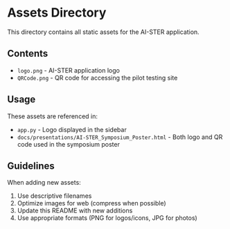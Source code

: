 # Assets Directory

This directory contains all static assets for the AI-STER application.

## Contents

- `logo.png` - AI-STER application logo
- `QRCode.png` - QR code for accessing the pilot testing site

## Usage

These assets are referenced in:
- `app.py` - Logo displayed in the sidebar
- `docs/presentations/AI-STER_Symposium_Poster.html` - Both logo and QR code used in the symposium poster

## Guidelines

When adding new assets:
1. Use descriptive filenames
2. Optimize images for web (compress when possible)
3. Update this README with new additions
4. Use appropriate formats (PNG for logos/icons, JPG for photos)
